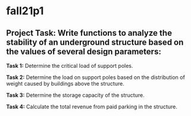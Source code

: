 # fall21p1

## Project Task: Write functions to analyze the stability of an underground structure based on the values of several design parameters:
**Task 1:** Determine the critical load of support poles.

**Task 2:** Determine the load on support poles based on the distribution of weight caused by buildings above the structure.

**Task 3:** Determine the storage capacity of the structure.

**Task 4:** Calculate the total revenue from paid parking in the structure.
